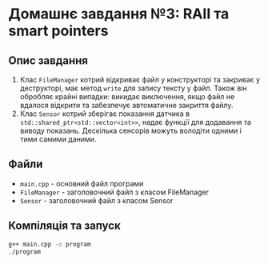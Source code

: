 # Домашнє завдання №3: RAII та smart pointers

## Опис завдання
1. Клас `FileManager` котрий відкриває файл у конструкторі та закриває у деструкторі, має метод `write` для запису тексту у файл. Також він обробляє крайні випадки: викидає виключення, якщо файл не вдалося відкрити та забезпечує автоматичне закриття файлу.
2. Клас `Sensor` котрий зберігає показання датчика в `std::shared_ptr<std::vector<int>>`, надає функції для додавання та виводу показань. Дескілька сенсорів можуть володіти одними і тими самими даними.

## Файли
- `main.cpp` - основний файл програми
- `FileManager` - заголовочний файл з класом FileManager
- `Sensor` -  заголовочний файл з класом Sensor

## Компіляція та запуск
```bash
g++ main.cpp -o program
./program
```
